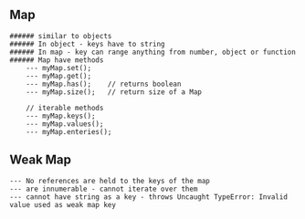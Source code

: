 ## Map
    ###### similar to objects
    ###### In object - keys have to string
    ###### In map - key can range anything from number, object or function
    ###### Map have methods
        --- myMap.set();
        --- myMap.get();
        --- myMap.has();    // returns boolean
        --- myMap.size();   // return size of a Map

        // iterable methods
        --- myMap.keys();
        --- myMap.values();
        --- myMap.enteries();

## Weak Map
    --- No references are held to the keys of the map
    --- are innumerable - cannot iterate over them
    --- cannot have string as a key - throws Uncaught TypeError: Invalid value used as weak map key
